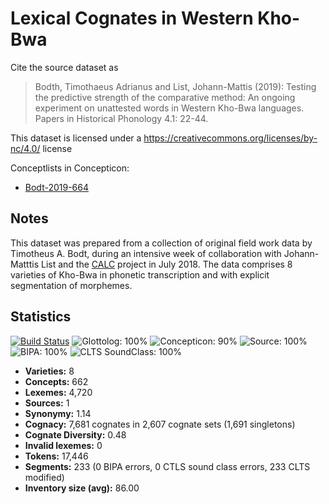 # Lexical Cognates in Western Kho-Bwa

Cite the source dataset as

> Bodth, Timothaeus Adrianus and List, Johann-Mattis (2019): Testing the predictive strength of the comparative method: An ongoing experiment on unattested words in Western Kho-Bwa languages. Papers in Historical Phonology 4.1: 22-44.

This dataset is licensed under a https://creativecommons.org/licenses/by-nc/4.0/ license


Conceptlists in Concepticon:
- [Bodt-2019-664](https://concepticon.clld.org/contributions/Bodt-2019-664)
## Notes

This dataset was prepared from a collection of original field work data by Timotheus A. Bodt, during an intensive week of collaboration with Johann-Matttis List and the [CALC](http://calc.digling.org) project in July 2018. The data comprises 8 varieties of Kho-Bwa in phonetic transcription and with explicit segmentation of morphemes.



## Statistics


[![Build Status](https://travis-ci.org/lexibank/bodtkhobwa.svg?branch=master)](https://travis-ci.org/lexibank/bodtkhobwa)
![Glottolog: 100%](https://img.shields.io/badge/Glottolog-100%25-brightgreen.svg "Glottolog: 100%")
![Concepticon: 90%](https://img.shields.io/badge/Concepticon-90%25-green.svg "Concepticon: 90%")
![Source: 100%](https://img.shields.io/badge/Source-100%25-brightgreen.svg "Source: 100%")
![BIPA: 100%](https://img.shields.io/badge/BIPA-100%25-brightgreen.svg "BIPA: 100%")
![CLTS SoundClass: 100%](https://img.shields.io/badge/CLTS%20SoundClass-100%25-brightgreen.svg "CLTS SoundClass: 100%")

- **Varieties:** 8
- **Concepts:** 662
- **Lexemes:** 4,720
- **Sources:** 1
- **Synonymy:** 1.14
- **Cognacy:** 7,681 cognates in 2,607 cognate sets (1,691 singletons)
- **Cognate Diversity:** 0.48
- **Invalid lexemes:** 0
- **Tokens:** 17,446
- **Segments:** 233 (0 BIPA errors, 0 CTLS sound class errors, 233 CLTS modified)
- **Inventory size (avg):** 86.00